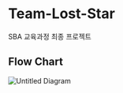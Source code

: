 # Team-Lost-Star

SBA 교육과정 최종 프로젝트

## Flow Chart

![Untitled Diagram](https://user-images.githubusercontent.com/16240290/69394534-9b5e0980-0d1f-11ea-9336-84164832ce31.png)

